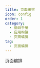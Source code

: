 ```yaml
---
title: 页面编排
icon: config
order: 1
category:
  - 低码手册
  - 应用构建
  - 页面编排
tag:
  - 页面编排
---
```


页面编排




